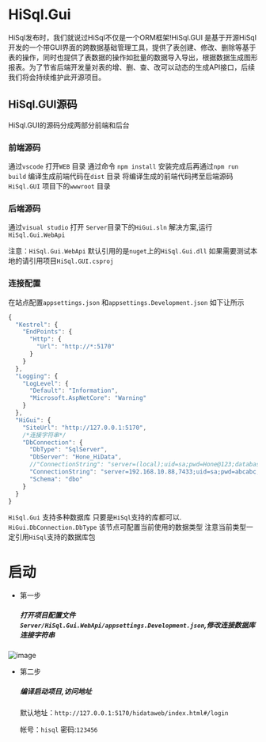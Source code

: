 # HiSql.Gui
HiSql发布时，我们就说过HiSql不仅是一个ORM框架!HiSql.GUI 是基于开源HiSql开发的一个带GUI界面的跨数据基础管理工具，提供了表创建、修改、删除等基于表的操作，同时也提供了表数据的操作如批量的数据导入导出，根据数据生成图形报表。为了节省后端开发量对表的增、删、查、改可以动态的生成API接口，后续我们将会持续维护此开源项目。




## HiSql.GUI源码
HiSql.GUI的源码分成两部分前端和后台

### 前端源码 
通过`vscode` 打开`WEB` 目录 通过命令 `npm install` 安装完成后再通过`npm run build` 编译生成前端代码在`dist` 目录 将编译生成的前端代码拷至后端源码`HiSql.GUI` 项目下的`wwwroot` 目录


### 后端源码

通过`visual studio` 打开 `Server`目录下的`HiGui.sln` 解决方案,运行`HiSql.Gui.WebApi` 

注意：`HiSql.Gui.WebApi`  默认引用的是`nuget`上的`HiSql.Gui.dll` 如果需要测试本地的请引用项目`HiSql.GUI.csproj`


### 连接配置
在站点配置`appsettings.json` 和`appsettings.Development.json` 如下让所示
``` js
{
  "Kestrel": {
    "EndPoints": {
      "Http": {
        "Url": "http://*:5170"
      }
    }
  },
  "Logging": {
    "LogLevel": {
      "Default": "Information",
      "Microsoft.AspNetCore": "Warning"
    }
  },
  "HiGui": {
    "SiteUrl": "http://127.0.0.1:5170",
    /*连接字符串*/
    "DbConnection": {
      "DbType": "SqlServer",
      "DbServer": "Hone_HiData",
      //"ConnectionString": "server=(local);uid=sa;pwd=Hone@123;database=Hone;Encrypt=True; TrustServerCertificate=True;",
      "ConnectionString": "server=192.168.10.88,7433;uid=sa;pwd=abcabc;database=Hone_HiData;;Encrypt=True; TrustServerCertificate=True;",
      "Schema": "dbo"
    }
  }
}
```

`HiSql.Gui` 支持多种数据库 只要是`HiSql`支持的库都可以.
`HiGui.DbConnection.DbType` 该节点可配置当前使用的数据类型 注意当前类型一定引用`HiSql`支持的数据库包


# 启动

- 第一步

    ##### 打开项目配置文件 `Server/HiSql.Gui.WebApi/appsettings.Development.json`,修改连接数据库连接字符串

![image](https://user-images.githubusercontent.com/6754634/188810858-a8938b19-f34e-4afb-bf83-9a20a5c6577d.png)

- 第二步
  
  ##### 编译启动项目,访问地址
  默认地址：`http://127.0.0.1:5170/hidataweb/index.html#/login`
  
  帐号：`hisql` 密码:`123456`



